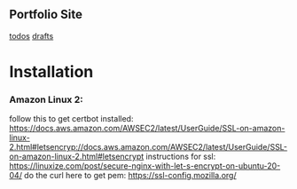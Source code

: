 Portfolio Site
--------------

[todos](ol.txt)
[drafts](drafts.md)

# Installation

### Amazon Linux 2:

follow this to get certbot installed: https://docs.aws.amazon.com/AWSEC2/latest/UserGuide/SSL-on-amazon-linux-2.html#letsencryp://docs.aws.amazon.com/AWSEC2/latest/UserGuide/SSL-on-amazon-linux-2.html#letsencrypt
instructions for ssl: https://linuxize.com/post/secure-nginx-with-let-s-encrypt-on-ubuntu-20-04/
do the curl here to get pem: https://ssl-config.mozilla.org/
